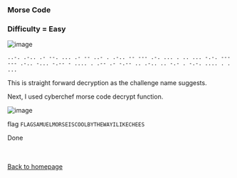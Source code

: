 <h3> Morse Code </h3>

### Difficulty = Easy

![image](https://i.imgur.com/GsyaarO.png)

```..-. .-.. .- --. ... .- -- ..- . .-.. -- --- .-. ... . .. ... -.-. --- --- .-.. -... -.-- - .... . .-- .- -.-- .. .-.. .. -.- . -.-. .... . . ...```

This is straight forward decryption as the challenge name suggests.

Next, I used cyberchef morse code decrypt function. 

![image](https://i.imgur.com/5j3y1TQ.png)

flag ```FLAGSAMUELMORSEISCOOLBYTHEWAYILIKECHEES```

Done

<br><br>
[Back to homepage](../../../index.md)